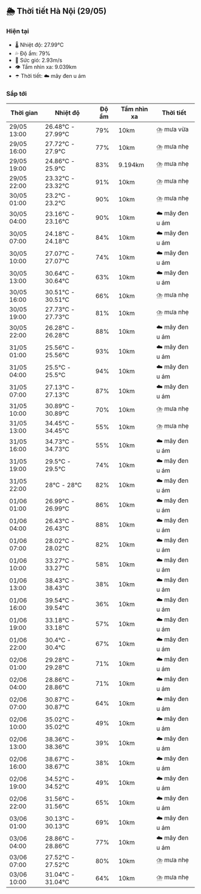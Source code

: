 ## 🌦️ Thời tiết Hà Nội (29/05)

### Hiện tại

- 🌡️ Nhiệt độ: 27.99℃
- 💦 Độ ẩm: 79%
- 💨 Sức gió: 2.93m/s
- 👁️ Tầm nhìn xa: 9.039km
- ☂️ Thời tiết: ☁️ mây đen u ám

### Sắp tới

| Thời gian | Nhiệt độ | Độ ẩm | Tầm nhìn xa | Thời tiết |
| --- | --- | --- | --- | --- |
| 29/05 13:00 | 26.48℃ - 27.99℃ | 79% | 10km | ⛈️ mưa vừa |
| 29/05 16:00 | 27.72℃ - 27.9℃ | 77% | 10km | ⛈️ mưa nhẹ |
| 29/05 19:00 | 24.86℃ - 25.9℃ | 83% | 9.194km | ⛈️ mưa nhẹ |
| 29/05 22:00 | 23.32℃ - 23.32℃ | 91% | 10km | ⛈️ mưa nhẹ |
| 30/05 01:00 | 23.2℃ - 23.2℃ | 90% | 10km | ⛈️ mưa nhẹ |
| 30/05 04:00 | 23.16℃ - 23.16℃ | 90% | 10km | ☁️ mây đen u ám |
| 30/05 07:00 | 24.18℃ - 24.18℃ | 84% | 10km | ☁️ mây đen u ám |
| 30/05 10:00 | 27.07℃ - 27.07℃ | 74% | 10km | ☁️ mây đen u ám |
| 30/05 13:00 | 30.64℃ - 30.64℃ | 63% | 10km | ☁️ mây đen u ám |
| 30/05 16:00 | 30.51℃ - 30.51℃ | 66% | 10km | ⛈️ mưa nhẹ |
| 30/05 19:00 | 27.73℃ - 27.73℃ | 81% | 10km | ⛈️ mưa nhẹ |
| 30/05 22:00 | 26.28℃ - 26.28℃ | 88% | 10km | ☁️ mây đen u ám |
| 31/05 01:00 | 25.56℃ - 25.56℃ | 93% | 10km | ☁️ mây đen u ám |
| 31/05 04:00 | 25.5℃ - 25.5℃ | 94% | 10km | ☁️ mây đen u ám |
| 31/05 07:00 | 27.13℃ - 27.13℃ | 87% | 10km | ☁️ mây đen u ám |
| 31/05 10:00 | 30.89℃ - 30.89℃ | 70% | 10km | ⛈️ mưa nhẹ |
| 31/05 13:00 | 34.45℃ - 34.45℃ | 55% | 10km | ⛈️ mưa nhẹ |
| 31/05 16:00 | 34.73℃ - 34.73℃ | 55% | 10km | ☁️ mây đen u ám |
| 31/05 19:00 | 29.5℃ - 29.5℃ | 74% | 10km | ☁️ mây đen u ám |
| 31/05 22:00 | 28℃ - 28℃ | 82% | 10km | ☁️ mây đen u ám |
| 01/06 01:00 | 26.99℃ - 26.99℃ | 86% | 10km | ☁️ mây đen u ám |
| 01/06 04:00 | 26.43℃ - 26.43℃ | 88% | 10km | ☁️ mây đen u ám |
| 01/06 07:00 | 28.02℃ - 28.02℃ | 82% | 10km | ☁️ mây đen u ám |
| 01/06 10:00 | 33.27℃ - 33.27℃ | 58% | 10km | ☁️ mây đen u ám |
| 01/06 13:00 | 38.43℃ - 38.43℃ | 38% | 10km | ☁️ mây đen u ám |
| 01/06 16:00 | 39.54℃ - 39.54℃ | 36% | 10km | ☁️ mây đen u ám |
| 01/06 19:00 | 33.18℃ - 33.18℃ | 57% | 10km | ☁️ mây đen u ám |
| 01/06 22:00 | 30.4℃ - 30.4℃ | 67% | 10km | ☁️ mây đen u ám |
| 02/06 01:00 | 29.28℃ - 29.28℃ | 71% | 10km | ☁️ mây đen u ám |
| 02/06 04:00 | 28.86℃ - 28.86℃ | 71% | 10km | ☁️ mây đen u ám |
| 02/06 07:00 | 30.87℃ - 30.87℃ | 64% | 10km | ☁️ mây đen u ám |
| 02/06 10:00 | 35.02℃ - 35.02℃ | 49% | 10km | ☁️ mây đen u ám |
| 02/06 13:00 | 38.36℃ - 38.36℃ | 39% | 10km | ☁️ mây đen u ám |
| 02/06 16:00 | 38.67℃ - 38.67℃ | 38% | 10km | ☁️ mây đen u ám |
| 02/06 19:00 | 34.52℃ - 34.52℃ | 49% | 10km | ☁️ mây đen u ám |
| 02/06 22:00 | 31.56℃ - 31.56℃ | 65% | 10km | ☁️ mây đen u ám |
| 03/06 01:00 | 30.13℃ - 30.13℃ | 69% | 10km | ☁️ mây đen u ám |
| 03/06 04:00 | 28.86℃ - 28.86℃ | 77% | 10km | ☁️ mây đen u ám |
| 03/06 07:00 | 27.52℃ - 27.52℃ | 80% | 10km | ⛈️ mưa nhẹ |
| 03/06 10:00 | 31.04℃ - 31.04℃ | 64% | 10km | ⛈️ mưa nhẹ |
